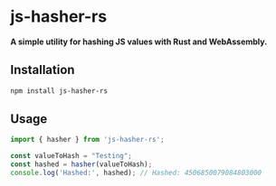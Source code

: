 # js-hasher-rs
**A simple utility for hashing JS values with Rust and WebAssembly.**

## Installation
```sh
npm install js-hasher-rs
```

## Usage
```ts
import { hasher } from 'js-hasher-rs';

const valueToHash = "Testing";
const hashed = hasher(valueToHash);
console.log('Hashed:', hashed); // Hashed: 4506850079084803000
```
